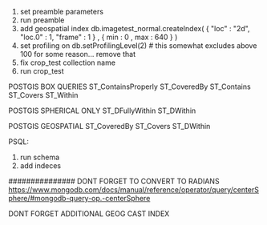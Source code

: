 1. set preamble parameters
2. run preamble
3. add geospatial index 
db.imagetest_normal.createIndex( { "loc" : "2d", "loc.0" : 1, "frame" : 1 } , { min : 0 , max :  640 } )
4. set profiling on db.setProfilingLevel(2) # this somewhat excludes above 100 for some reason... remove that
5. fix crop_test collection name
6. run crop_test

POSTGIS BOX QUERIES
ST_ContainsProperly
ST_CoveredBy
ST_Contains
ST_Covers
ST_Within

POSTGIS SPHERICAL ONLY
ST_DFullyWithin
ST_DWithin

POSTGIS GEOSPATIAL
ST_CoveredBy
ST_Covers
ST_DWithin

PSQL:
1. run schema
2. add indeces

###############
DONT FORGET TO CONVERT TO RADIANS
https://www.mongodb.com/docs/manual/reference/operator/query/centerSphere/#mongodb-query-op.-centerSphere

DONT FORGET ADDITIONAL GEOG CAST INDEX
